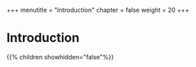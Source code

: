 +++
menutitle = "Introduction"
chapter = false
weight = 20
+++

# Introduction

{{% children showhidden="false"%}}
